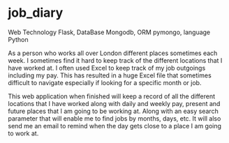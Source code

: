 # job_diary

Web Technology Flask, 
DataBase  Mongodb, 
ORM  pymongo, 
language Python


As a person who works all over London different places sometimes each week. I sometimes find it hard to keep track of the different locations that I have worked at. I often used Excel to keep track of my job outgoings including my pay. This has resulted in a huge Excel file that sometimes difficult to navigate especially if looking for a specific month or job.

This web application when finished will keep a record of all the different locations that I have worked along with daily and weekly pay, present and future places that I am going to be working at. Along with an easy search parameter that will enable me to find jobs by months, days, etc. It will also send me an email to remind when the day gets close to a place I am going to work at.

